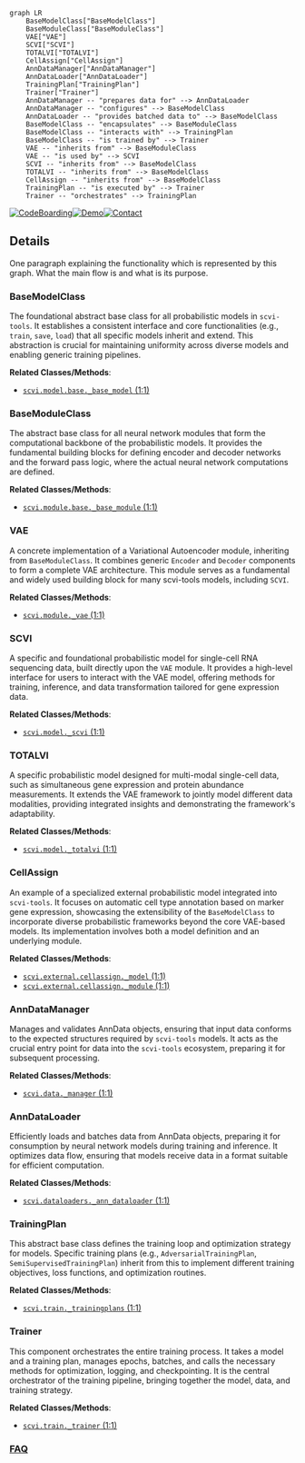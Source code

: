 ```mermaid
graph LR
    BaseModelClass["BaseModelClass"]
    BaseModuleClass["BaseModuleClass"]
    VAE["VAE"]
    SCVI["SCVI"]
    TOTALVI["TOTALVI"]
    CellAssign["CellAssign"]
    AnnDataManager["AnnDataManager"]
    AnnDataLoader["AnnDataLoader"]
    TrainingPlan["TrainingPlan"]
    Trainer["Trainer"]
    AnnDataManager -- "prepares data for" --> AnnDataLoader
    AnnDataManager -- "configures" --> BaseModelClass
    AnnDataLoader -- "provides batched data to" --> BaseModelClass
    BaseModelClass -- "encapsulates" --> BaseModuleClass
    BaseModelClass -- "interacts with" --> TrainingPlan
    BaseModelClass -- "is trained by" --> Trainer
    VAE -- "inherits from" --> BaseModuleClass
    VAE -- "is used by" --> SCVI
    SCVI -- "inherits from" --> BaseModelClass
    TOTALVI -- "inherits from" --> BaseModelClass
    CellAssign -- "inherits from" --> BaseModelClass
    TrainingPlan -- "is executed by" --> Trainer
    Trainer -- "orchestrates" --> TrainingPlan
```

[![CodeBoarding](https://img.shields.io/badge/Generated%20by-CodeBoarding-9cf?style=flat-square)](https://github.com/CodeBoarding/GeneratedOnBoardings)[![Demo](https://img.shields.io/badge/Try%20our-Demo-blue?style=flat-square)](https://www.codeboarding.org/demo)[![Contact](https://img.shields.io/badge/Contact%20us%20-%20contact@codeboarding.org-lightgrey?style=flat-square)](mailto:contact@codeboarding.org)

## Details

One paragraph explaining the functionality which is represented by this graph. What the main flow is and what is its purpose.

### BaseModelClass
The foundational abstract base class for all probabilistic models in `scvi-tools`. It establishes a consistent interface and core functionalities (e.g., `train`, `save`, `load`) that all specific models inherit and extend. This abstraction is crucial for maintaining uniformity across diverse models and enabling generic training pipelines.


**Related Classes/Methods**:

- <a href="https://github.com/scverse/scvi-tools/src/scvi/model/base/_base_model.py#L1-L1" target="_blank" rel="noopener noreferrer">`scvi.model.base._base_model` (1:1)</a>


### BaseModuleClass
The abstract base class for all neural network modules that form the computational backbone of the probabilistic models. It provides the fundamental building blocks for defining encoder and decoder networks and the forward pass logic, where the actual neural network computations are defined.


**Related Classes/Methods**:

- <a href="https://github.com/scverse/scvi-tools/src/scvi/module/base/_base_module.py#L1-L1" target="_blank" rel="noopener noreferrer">`scvi.module.base._base_module` (1:1)</a>


### VAE
A concrete implementation of a Variational Autoencoder module, inheriting from `BaseModuleClass`. It combines generic `Encoder` and `Decoder` components to form a complete VAE architecture. This module serves as a fundamental and widely used building block for many scvi-tools models, including `SCVI`.


**Related Classes/Methods**:

- <a href="https://github.com/scverse/scvi-tools/src/scvi/module/_vae.py#L1-L1" target="_blank" rel="noopener noreferrer">`scvi.module._vae` (1:1)</a>


### SCVI
A specific and foundational probabilistic model for single-cell RNA sequencing data, built directly upon the `VAE` module. It provides a high-level interface for users to interact with the VAE model, offering methods for training, inference, and data transformation tailored for gene expression data.


**Related Classes/Methods**:

- <a href="https://github.com/scverse/scvi-tools/src/scvi/model/_scvi.py#L1-L1" target="_blank" rel="noopener noreferrer">`scvi.model._scvi` (1:1)</a>


### TOTALVI
A specific probabilistic model designed for multi-modal single-cell data, such as simultaneous gene expression and protein abundance measurements. It extends the VAE framework to jointly model different data modalities, providing integrated insights and demonstrating the framework's adaptability.


**Related Classes/Methods**:

- <a href="https://github.com/scverse/scvi-tools/src/scvi/model/_totalvi.py#L1-L1" target="_blank" rel="noopener noreferrer">`scvi.model._totalvi` (1:1)</a>


### CellAssign
An example of a specialized external probabilistic model integrated into `scvi-tools`. It focuses on automatic cell type annotation based on marker gene expression, showcasing the extensibility of the `BaseModelClass` to incorporate diverse probabilistic frameworks beyond the core VAE-based models. Its implementation involves both a model definition and an underlying module.


**Related Classes/Methods**:

- <a href="https://github.com/scverse/scvi-tools/src/scvi/external/cellassign/_model.py#L1-L1" target="_blank" rel="noopener noreferrer">`scvi.external.cellassign._model` (1:1)</a>
- <a href="https://github.com/scverse/scvi-tools/src/scvi/external/cellassign/_module.py#L1-L1" target="_blank" rel="noopener noreferrer">`scvi.external.cellassign._module` (1:1)</a>


### AnnDataManager
Manages and validates AnnData objects, ensuring that input data conforms to the expected structures required by `scvi-tools` models. It acts as the crucial entry point for data into the `scvi-tools` ecosystem, preparing it for subsequent processing.


**Related Classes/Methods**:

- <a href="https://github.com/scverse/scvi-tools/src/scvi/data/_manager.py#L1-L1" target="_blank" rel="noopener noreferrer">`scvi.data._manager` (1:1)</a>


### AnnDataLoader
Efficiently loads and batches data from AnnData objects, preparing it for consumption by neural network models during training and inference. It optimizes data flow, ensuring that models receive data in a format suitable for efficient computation.


**Related Classes/Methods**:

- <a href="https://github.com/scverse/scvi-tools/src/scvi/dataloaders/_ann_dataloader.py#L1-L1" target="_blank" rel="noopener noreferrer">`scvi.dataloaders._ann_dataloader` (1:1)</a>


### TrainingPlan
This abstract base class defines the training loop and optimization strategy for models. Specific training plans (e.g., `AdversarialTrainingPlan`, `SemiSupervisedTrainingPlan`) inherit from this to implement different training objectives, loss functions, and optimization routines.


**Related Classes/Methods**:

- <a href="https://github.com/scverse/scvi-tools/src/scvi/train/_trainingplans.py#L1-L1" target="_blank" rel="noopener noreferrer">`scvi.train._trainingplans` (1:1)</a>


### Trainer
This component orchestrates the entire training process. It takes a model and a training plan, manages epochs, batches, and calls the necessary methods for optimization, logging, and checkpointing. It is the central orchestrator of the training pipeline, bringing together the model, data, and training strategy.


**Related Classes/Methods**:

- <a href="https://github.com/scverse/scvi-tools/src/scvi/train/_trainer.py#L1-L1" target="_blank" rel="noopener noreferrer">`scvi.train._trainer` (1:1)</a>




### [FAQ](https://github.com/CodeBoarding/GeneratedOnBoardings/tree/main?tab=readme-ov-file#faq)